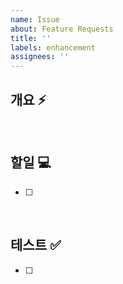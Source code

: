 ```yaml
---
name: Issue
about: Feature Requests
title: ''
labels: enhancement
assignees: ''
---
```


## 개요 ⚡️

<br />

## 할일 💻

- [ ]

<br />

## 테스트 ✅

- [ ]
